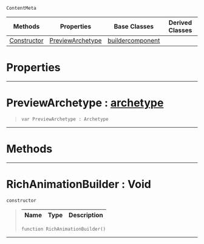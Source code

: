  `ContentMeta`

|Methods|Properties|Base Classes|Derived Classes|
|---|---|---|---|
|[Constructor](richanimationbuilder.md#richanimationbuilder-voi)|[PreviewArchetype](richanimationbuilder.md#previewarchetype-zilch-en)|[buildercomponent](buildercomponent.md)| |


 #  Properties


---  
 #  PreviewArchetype : [archetype](archetype.md)

> 
> ```TS:Nada
> var PreviewArchetype : Archetype


---  
 #  Methods


---  
 #  RichAnimationBuilder : Void

 `constructor`

> 
> |Name|Type|Description|
> |---|---|---|
> ```TS:Nada
> function RichAnimationBuilder()
> ``` 


---  
 

 